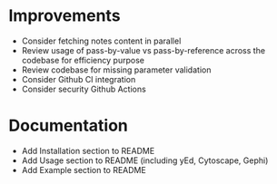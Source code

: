 # Improvements
* Consider fetching notes content in parallel
* Review usage of pass-by-value vs pass-by-reference across the codebase for efficiency purpose
* Review codebase for missing parameter validation
* Consider Github CI integration
* Consider security Github Actions

# Documentation
* Add Installation section to README
* Add Usage section to README (including yEd, Cytoscape, Gephi)
* Add Example section to README
